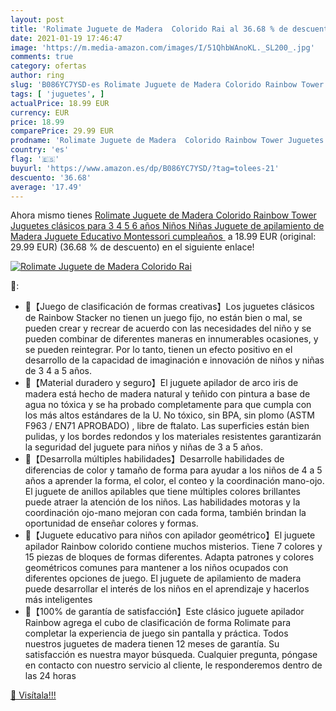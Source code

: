 ```yaml
---
layout: post
title: 'Rolimate Juguete de Madera  Colorido Rai al 36.68 % de descuento'
date: 2021-01-19 17:46:47
image: 'https://m.media-amazon.com/images/I/51QhbWAnoKL._SL200_.jpg'
comments: true
category: ofertas
author: ring
slug: 'B086YC7YSD-es Rolimate Juguete de Madera Colorido Rainbow Tower Juguetes...'
tags: [ 'juguetes', ]
actualPrice: 18.99 EUR
currency: EUR
price: 18.99
comparePrice: 29.99 EUR
prodname: 'Rolimate Juguete de Madera  Colorido Rainbow Tower Juguetes clásicos para 3 4 5 6 años Niños Niñas Juguete de apilamiento de Madera Juguete Educativo Montessori cumpleaños '
country: 'es'
flag: '🇪🇸'
buyurl: 'https://www.amazon.es/dp/B086YC7YSD/?tag=tolees-21'
descuento: '36.68'
average: '17.49'
---
```


Ahora mismo tienes [Rolimate Juguete de Madera  Colorido Rainbow Tower Juguetes clásicos para 3 4 5 6 años Niños Niñas Juguete de apilamiento de Madera Juguete Educativo Montessori cumpleaños ](https://www.amazon.es/dp/B086YC7YSD/?tag=tolees-21) a 18.99 EUR (original: 29.99 EUR) (36.68 %  de descuento) en el siguiente enlace!

[![Rolimate Juguete de Madera  Colorido Rai](https://m.media-amazon.com/images/I/51QhbWAnoKL._SL200_.jpg)](https://www.amazon.es/dp/B086YC7YSD/?tag=tolees-21)

🔎:

- 🔴【Juego de clasificación de formas creativas】Los juguetes clásicos de Rainbow Stacker no tienen un juego fijo, no están bien o mal, se pueden crear y recrear de acuerdo con las necesidades del niño y se pueden combinar de diferentes maneras en innumerables ocasiones, y se pueden reintegrar. Por lo tanto, tienen un efecto positivo en el desarrollo de la capacidad de imaginación e innovación de niños y niñas de 3 4 a 5 años.
- 🔵【Material duradero y seguro】El juguete apilador de arco iris de madera está hecho de madera natural y teñido con pintura a base de agua no tóxica y se ha probado completamente para que cumpla con los más altos estándares de la U. No tóxico, sin BPA, sin plomo (ASTM F963 / EN71 APROBADO) , libre de ftalato. Las superficies están bien pulidas, y los bordes redondos y los materiales resistentes garantizarán la seguridad del juguete para niños y niñas de 3 a 5 años.
- 🔵【Desarrolla múltiples habilidades】Desarrolle habilidades de diferencias de color y tamaño de forma para ayudar a los niños de 4 a 5 años a aprender la forma, el color, el conteo y la coordinación mano-ojo. El juguete de anillos apilables que tiene múltiples colores brillantes puede atraer la atención de los niños. Las habilidades motoras y la coordinación ojo-mano mejoran con cada forma, también brindan la oportunidad de enseñar colores y formas.
- 🔴【Juguete educativo para niños con apilador geométrico】El juguete apilador Rainbow colorido contiene muchos misterios. Tiene 7 colores y 15 piezas de bloques de formas diferentes. Adapta patrones y colores geométricos comunes para mantener a los niños ocupados con diferentes opciones de juego. El juguete de apilamiento de madera puede desarrollar el interés de los niños en el aprendizaje y hacerlos más inteligentes
- 🔴【100% de garantía de satisfacción】Este clásico juguete apilador Rainbow agrega el cubo de clasificación de forma Rolimate para completar la experiencia de juego sin pantalla y práctica. Todos nuestros juguetes de madera tienen 12 meses de garantía. Su satisfacción es nuestra mayor búsqueda. Cualquier pregunta, póngase en contacto con nuestro servicio al cliente, le responderemos dentro de las 24 horas

[🛒 Visítala!!!](https://www.amazon.es/dp/B086YC7YSD/?tag=tolees-21)
